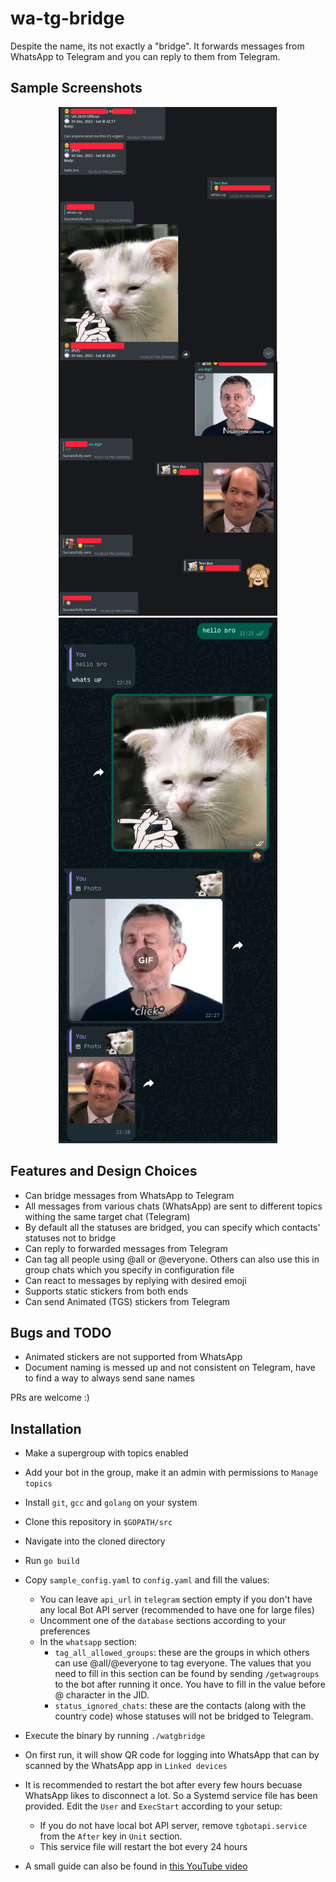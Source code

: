 # wa-tg-bridge

Despite the name, its not exactly a "bridge". It forwards messages from WhatsApp to Telegram and you can reply to them
from Telegram.


## Sample Screenshots

<p align="center">
  <img src="./assets/telegram_side_sample.png" width="350" alt="Telegram Side">
  <img src="./assets/whatsapp_side_sample.jpg" width="350" alt="WhatsApp Side">
</p>

## Features and Design Choices

- Can bridge messages from WhatsApp to Telegram
- All messages from various chats (WhatsApp) are sent to different topics withing the same target chat (Telegram)
- By default all the statuses are bridged, you can specify which contacts' statuses not to bridge
- Can reply to forwarded messages from Telegram
- Can tag all people using @all or @everyone. Others can also use this in group chats which you specify in configuration file
- Can react to messages by replying with desired emoji
- Supports static stickers from both ends
- Can send Animated (TGS) stickers from Telegram

## Bugs and TODO

- Animated stickers are not supported from WhatsApp
- Document naming is messed up and not consistent on Telegram, have to find a way to always send sane names

PRs are welcome :)


## Installation

- Make a supergroup with topics enabled
- Add your bot in the group, make it an admin with permissions to `Manage topics`
- Install `git`, `gcc` and `golang` on your system
- Clone this repository in `$GOPATH/src`
- Navigate into the cloned directory
- Run `go build`
- Copy `sample_config.yaml` to `config.yaml` and fill the values:
    - You can leave `api_url` in `telegram` section empty if you don't have any local Bot API server (recommended to have one for large files)
    - Uncomment one of the `database` sections according to your preferences
    - In the `whatsapp` section:
        - `tag_all_allowed_groups`: these are the groups in which others can use @all/@everyone to tag everyone. The values that you need to fill in this section can be found by sending `/getwagroups` to the bot after running it once. You have to fill in the value before @ character in the JID.
        - `status_ignored_chats`: these are the contacts (along with the country code) whose statuses will not be bridged to Telegram.
- Execute the binary by running `./watgbridge`
- On first run, it will show QR code for logging into WhatsApp that can by scanned by the WhatsApp app in `Linked devices`
- It is recommended to restart the bot after every few hours becuase WhatsApp likes to disconnect a lot. So a Systemd service file has been provided. Edit the `User` and `ExecStart` according to your setup:
    - If you do not have local bot API server, remove `tgbotapi.service` from the `After` key in `Unit` section.
    - This service file will restart the bot every 24 hours


- A small guide can also be found in <a href="https://youtu.be/xc75XLoTmA4">this YouTube video</a>
